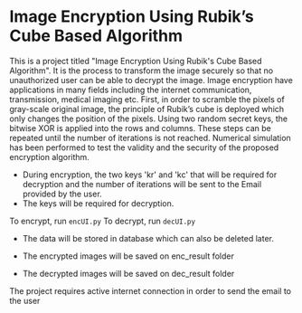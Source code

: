 # Image Encryption Using Rubik’s Cube Based Algorithm

This is a project titled "Image Encryption Using Rubik's Cube Based Algorithm". It is the process to transform the image securely so that no unauthorized user can be able to decrypt the image. Image encryption have applications in many fields including the internet communication, transmission, medical imaging etc.
First, in order to scramble the pixels of gray-scale original image, the principle of Rubik’s cube is deployed which only changes the position of the pixels. Using two random secret keys, the bitwise XOR is applied into the rows and columns. These steps can be repeated until the number of iterations is not reached. Numerical simulation has been performed to test the validity and the security of the proposed encryption algorithm.

* During encryption, the two keys 'kr' and 'kc' that will be required for decryption and the number of iterations will be sent to the Email provided by the user.
* The keys will be required for decryption.

To encrypt, run ```encUI.py```
To decrypt, run ```decUI.py```

* The data will be stored in database which can also be deleted later.

* The encrypted images will be saved on enc_result folder
* The decrypted images will be saved on dec_result folder

The project requires active internet connection in order to send the email to the user
